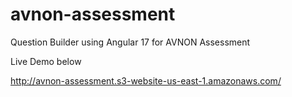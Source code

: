 # avnon-assessment
 Question Builder using Angular 17 for AVNON Assessment

Live Demo below
 
http://avnon-assessment.s3-website-us-east-1.amazonaws.com/

